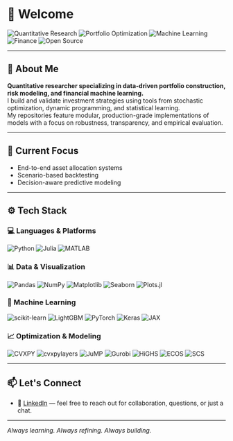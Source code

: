 # 👋 Welcome

![Quantitative Research](https://img.shields.io/badge/Focus-Quantitative%20Research-blueviolet)
![Portfolio Optimization](https://img.shields.io/badge/Domain-Portfolio%20Optimization-005f73)
![Machine Learning](https://img.shields.io/badge/Machine%20Learning-Active-brightgreen)
![Finance](https://img.shields.io/badge/Applications-Financial%20Modeling-darkgreen)
![Open Source](https://img.shields.io/badge/Style-Modular%20%26%20Reproducible-informational)

---

## 🧠 About Me

**Quantitative researcher specializing in data-driven portfolio construction, risk modeling, and financial machine learning.**  
I build and validate investment strategies using tools from stochastic optimization, dynamic programming, and statistical learning.  
My repositories feature modular, production-grade implementations of models with a focus on robustness, transparency, and empirical evaluation.

---

## 🔭 Current Focus

- End-to-end asset allocation systems  
- Scenario-based backtesting  
- Decision-aware predictive modeling

---

## ⚙️ Tech Stack

### 💻 Languages & Platforms  
![Python](https://img.shields.io/badge/Python-3670A0?logo=python&logoColor=white)
![Julia](https://img.shields.io/badge/Julia-9558B2?logo=julia&logoColor=white)
![MATLAB](https://img.shields.io/badge/MATLAB-e76f00?logo=mathworks&logoColor=white)

### 📊 Data & Visualization  
![Pandas](https://img.shields.io/badge/Pandas-150458?logo=pandas&logoColor=white)
![NumPy](https://img.shields.io/badge/NumPy-013243?logo=numpy&logoColor=white)
![Matplotlib](https://img.shields.io/badge/Matplotlib-11557c?logo=matplotlib&logoColor=white)
![Seaborn](https://img.shields.io/badge/Seaborn-008080?logo=python&logoColor=white)
![Plots.jl](https://img.shields.io/badge/Plots.jl-julia?logo=julia&logoColor=white)

### 🤖 Machine Learning  
![scikit-learn](https://img.shields.io/badge/scikit--learn-f7931e?logo=scikit-learn&logoColor=white)
![LightGBM](https://img.shields.io/badge/LightGBM-9a9a9a?logo=lightgbm&logoColor=white)
![PyTorch](https://img.shields.io/badge/PyTorch-EE4C2C?logo=pytorch&logoColor=white)
![Keras](https://img.shields.io/badge/Keras-D00000?logo=keras&logoColor=white)
![JAX](https://img.shields.io/badge/JAX-76b900?logo=google&logoColor=white)

### 📈 Optimization & Modeling  
![CVXPY](https://img.shields.io/badge/CVXPY-34495E?logo=python&logoColor=white)
![cvxpylayers](https://img.shields.io/badge/CVXPYLayers-2C3E50?logo=python&logoColor=white)
![JuMP](https://img.shields.io/badge/JuMP-9558B2?logo=julia&logoColor=white)
![Gurobi](https://img.shields.io/badge/Gurobi-97241c?logo=gurobi&logoColor=white)
![HiGHS](https://img.shields.io/badge/HiGHS-grey?logo=gnu&logoColor=white)
![ECOS](https://img.shields.io/badge/ECOS-808080?logo=python&logoColor=white)
![SCS](https://img.shields.io/badge/SCS-454545?logo=python&logoColor=white)

---

## 📫 Let's Connect

- 📧 [LinkedIn](https://www.linkedin.com) — feel free to reach out for collaboration, questions, or just a chat.

---

_Always learning. Always refining. Always building._
